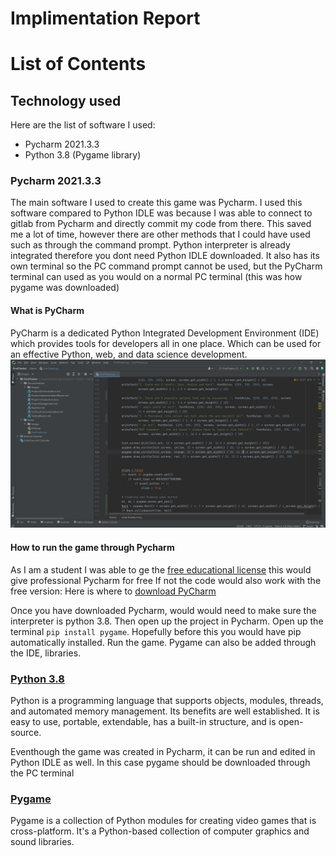 # Implimentation Report

# List of Contents

## Technology used
Here are the list of software I used:
* Pycharm 2021.3.3
* Python 3.8 (Pygame library)

### Pycharm 2021.3.3
The main software I used to create this game was Pycharm. I used this software compared to Python IDLE was because I was able to connect to gitlab from Pycharm and directly commit my code from there. This saved me a lot of time, however there are other methods that I could have used such as through the command prompt. Python interpreter is already integrated therefore you dont need Python IDLE downloaded. It also has its own terminal so the PC command prompt cannot be used, but the PyCharm terminal can used as you would on a normal PC terminal (this was how pygame was downloaded)

#### What is PyCharm
PyCharm is a dedicated Python Integrated Development Environment (IDE) which provides tools for developers all in one place. Which can be used for an effective Python, web, and data science development.
![picture](Documentation/Images/Implementation/Pycharm.JPG)

#### How to run the game through Pycharm
As I am a student I was able to ge the [free educational license](https://www.jetbrains.com/community/education/#students) this would give professional Pycharm for free
If not the code would also work with the free version:
Here is where to [download PyCharm ](https://www.jetbrains.com/pycharm/download/#section=windows)

Once you have downloaded Pycharm, would would need to make sure the interpreter is python 3.8. Then open up the project in Pycharm. 
Open up the terminal `pip install pygame`. Hopefully before this you would have pip automatically installed. Run the game. Pygame can also be added through the IDE, libraries.

### [Python 3.8](https://www.python.org/downloads/release/python-358/)
Python is a programming language that supports objects, modules, threads, and automated memory management. Its benefits are well established. It is easy to use, portable, extendable, has a built-in structure, and is open-source.

Eventhough the game was created in Pycharm, it can be run and edited in Python IDLE as well. In this case pygame should be downloaded through the PC terminal

### [Pygame](https://www.pygame.org/download.shtml)
Pygame is a collection of Python modules for creating video games that is cross-platform. It's a Python-based collection of computer graphics and sound libraries.

